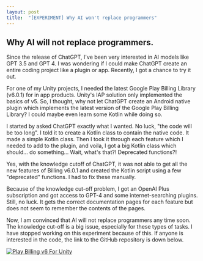 ```yaml
---
layout: post
title:  "[EXPERIMENT] Why AI won't replace programmers"
---
```


## **Why AI will not replace programmers.**

Since the release of ChatGPT, I've been very interested in AI models like GPT 3.5 and GPT 4. I was wondering if I could make ChatGPT create an entire coding project like a plugin or app. Recently, I got a chance to try it out.

For one of my Unity projects, I needed the latest Google Play Billing Library (v6.0.1) for in app products. Unity's IAP solution only implemented the basics of v5. So, I thought, why not let ChatGPT create an Android native plugin which implements the latest version of the Google Play Billing Library? I could maybe even learn some Kotlin while doing so.

I started by asked ChatGPT exactly what I wanted. No luck, "the code will be too long". I told it to create a Kotlin class to contain the native code. It made a simple Kotlin class. Then I took it through each feature which I needed to add to the plugin, and voila, I got a big Kotlin class which should... do something... Wait, what's that?! Deprecated functions?!

Yes, with the knowledge cutoff of ChatGPT, it was not able to get all the new features of Billing v6.0.1 and created the Kotlin script using a few "deprecated" functions. I had to fix these manually.

Because of the knowledge cut-off problem, I got an OpenAI Plus subscription and got access to GPT-4 and some internet-searching plugins. Still, no luck. It gets the correct documentation pages for each feature but does not seem to remember the contents of the pages.

Now, I am convinced that AI will not replace programmers any time soon. The knowledge cut-off is a big issue, especially for these types of tasks. I have stopped working on this experiment because of this. If anyone is interested in the code, the link to the GitHub repository is down below.

[![Play Billing v6 For Unity](https://img.shields.io/badge/Play_Billing_v6_For_Unity-black?style=for-the-badge&logo=github&color=FFFFFF&logoColor=000000)](https://github.com/Uralstech/Play-Billing-v6-For-Unity)